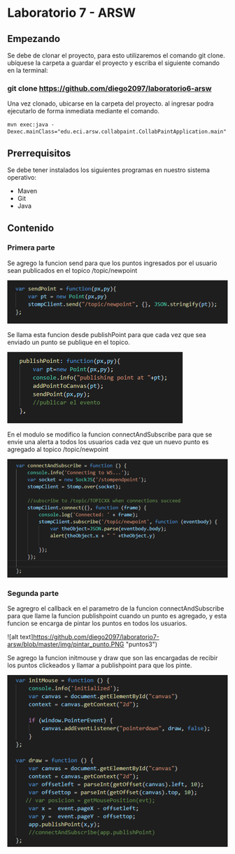 # Laboratorio 7 - ARSW
## Empezando
Se debe de clonar el proyecto, para esto utilizaremos el comando git clone. ubíquese la carpeta a guardar el proyecto y escriba el siguiente comando en la terminal:
 
 ### git clone https://github.com/diego2097/laboratorio6-arsw
Una vez clonado, ubicarse en la carpeta del proyecto. al ingresar podra ejecutarlo de forma inmediata mediante el comando. 
```
mvn exec:java -Dexec.mainClass="edu.eci.arsw.collabpaint.CollabPaintApplication.main"
```
## Prerrequisitos
Se debe tener instalados los siguientes programas en nuestro sistema operativo: 
- Maven
- Git
- Java
## Contenido 

### Primera parte 

Se agrego la funcion send para que los puntos ingresados por el usuario sean publicados en el topico /topic/newpoint

![alt text](https://github.com/diego2097/laboratorio7-arsw/blob/master/img/send.PNG "puntos")


Se llama esta funcion desde publishPoint para que cada vez que sea enviado un punto se publique en el topico. 

![alt text](https://github.com/diego2097/laboratorio7-arsw/blob/master/img/calling_send.PNG "puntos2")

En el modulo se modifico la funcion connectAndSubscribe para que se envie una alerta a todos los usuarios cada vez que un nuevo punto es agregado al topico /topic/newpoint

![alt text](https://github.com/diego2097/laboratorio7-arsw/blob/master/img/subscribe_topics.PNG "subscribe")

### Segunda parte 

Se agregro el callback en el parametro de la funcion connectAndSubscribe para que llame la funcion publishpoint cuando un punto es agregado, y esta funcion se encarga de pintar los puntos en todos los usuarios. 

![alt text]https://github.com/diego2097/laboratorio7-arsw/blob/master/img/pintar_punto.PNG "puntos3")


Se agrego la funcion initmouse y draw que son las encargadas de recibir los puntos clickeados y llamar a publishpoint para que los pinte. 

![alt text](https://github.com/diego2097/laboratorio7-arsw/blob/master/img/mouse.PNG "puntos4")
